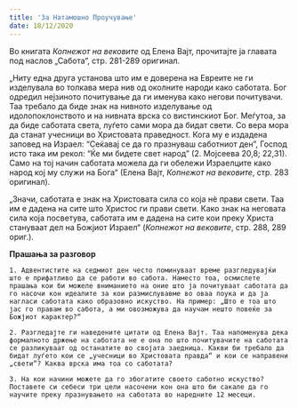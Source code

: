 ```yaml
---
title: 'За Натамошно Проучување'
date: 18/12/2020
---
```


Во книгата *Копнежот на вековите* од Елена Вајт, прочитајте ја главата под наслов „Сабота“, стр. 281-289 оригинал.

„Ниту една друга установа што им е доверена на Евреите не ги изделувала во толкава мера нив од околните народи како саботата. Бог одредил нејзиното почитување да ги именува како негови почитувачи. Таа требало да биде знак на нивното изделување од идолопоклонството и на нивната врска со вистинскиот Бог. Меѓутоа, за да биде саботата света, луѓето сами мора да бидат свети. Со вера мора да станат учесници во Христовата праведност. Кога му е издадена заповед на Израел: “Сеќавај се да го празнуваш саботниот ден”, Господ исто така им рекол: “Ќе ми бидете свет народ” (2. Мојсеева 20,8; 22,31). Само на тој начин саботата можела да ги обележи Израелците како народ кој му служи на Бога“ (Елена Вајт, *Копнежот на вековите*, стр. 283 оригинал).

„Значи, саботата е знак на Христовата сила со која нè прави свети. Таа им е дадена на сите што Христос ги прави свети. Како знак на неговата сила која посветува, саботата им е дадена на сите кои преку Христа стануваат дел на Божјиот Израел“ (*Копнежот на вековите*, стр. 288, 289 ориг.).

**Прашања за разговор**

`1. Адвентистите на седмиот ден често поминуваат време разгледувајќи што е прифатливо да се работи во сабота. Наместо тоа, осмислете прашања кои би можеле вниманието на оние што ја почитуваат саботата да го насочи кон идеалите за кои размислувавме во оваа поука и да ја нагласи саботата како образовно искуство. На пример: „Што е тоа што јас го правам во сабота, а ми овозможува да научам нешто повеќе за Божјиот карактер?“`

`2. Разгледајте ги наведените цитати од Елена Вајт. Таа напоменува дека формалното држење на саботата не е она по што почитувачите на саботата се разликуваат од останатите во својата заедница. Какви би требало да бидат луѓето кои се „учесници во Христовата правда“ и кои се направени „свети“? Каква врска има тоа со саботата?`

`3. На кои начини можете да го збогатите своето саботно искуство? Поставете си себеси три цели насочени кон она што би сакале да го научите преку празнувањето на саботата во наредните 12 месеци.`